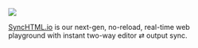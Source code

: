 <img src=https://synchtml.io/fav.svg>

[SyncHTML.io](//rt.ht) is our next-gen, no-reload, real-time web<br>
playground with instant two-way editor ⇄ output sync.
